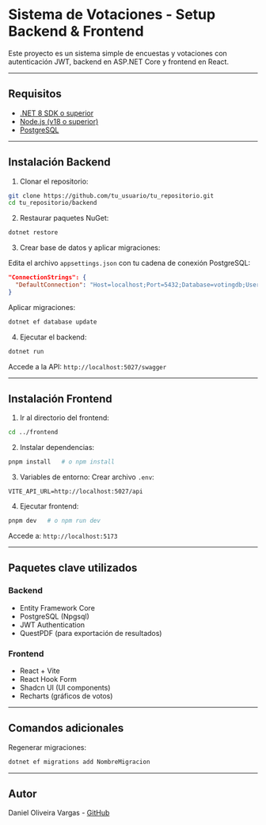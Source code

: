 # Sistema de Votaciones - Setup Backend & Frontend

Este proyecto es un sistema simple de encuestas y votaciones con autenticación JWT, backend en ASP.NET Core y frontend en React.

---

## Requisitos

* [.NET 8 SDK o superior](https://dotnet.microsoft.com/es-es/download)
* [Node.js (v18 o superior)](https://nodejs.org/)
* [PostgreSQL](https://www.postgresql.org/download/)

---

## Instalación Backend

1. Clonar el repositorio:

```bash
git clone https://github.com/tu_usuario/tu_repositorio.git
cd tu_repositorio/backend
```

2. Restaurar paquetes NuGet:

```bash
dotnet restore
```

3. Crear base de datos y aplicar migraciones:

Edita el archivo `appsettings.json` con tu cadena de conexión PostgreSQL:

```json
"ConnectionStrings": {
  "DefaultConnection": "Host=localhost;Port=5432;Database=votingdb;Username=usuario;Password=contraseña"
}
```

Aplicar migraciones:

```bash
dotnet ef database update
```

4. Ejecutar el backend:

```bash
dotnet run
```

Accede a la API: `http://localhost:5027/swagger`

---

## Instalación Frontend

1. Ir al directorio del frontend:

```bash
cd ../frontend
```

2. Instalar dependencias:

```bash
pnpm install   # o npm install
```

3. Variables de entorno:
   Crear archivo `.env`:

```env
VITE_API_URL=http://localhost:5027/api
```

4. Ejecutar frontend:

```bash
pnpm dev   # o npm run dev
```

Accede a: `http://localhost:5173`

---

## Paquetes clave utilizados

### Backend

* Entity Framework Core
* PostgreSQL (Npgsql)
* JWT Authentication
* QuestPDF (para exportación de resultados)

### Frontend

* React + Vite
* React Hook Form
* Shadcn UI (UI components)
* Recharts (gráficos de votos)

---

## Comandos adicionales

Regenerar migraciones:

```bash
dotnet ef migrations add NombreMigracion
```

---

## Autor

Daniel Oliveira Vargas - [GitHub]((https://github.com/DanielOv1103))
